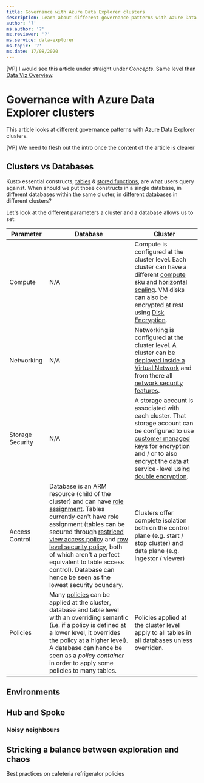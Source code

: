 ```yaml
---
title: Governance with Azure Data Explorer clusters
description: Learn about different governance patterns with Azure Data Explorer clusters.
author: '?'
ms.author: '?'
ms.reviewer: '?'
ms.service: data-explorer
ms.topic: '?'
ms.date: 17/08/2020
---
```


[VP]  I would see this article under straight under *Concepts*.  Same level than [Data Viz Overview](https://docs.microsoft.com/en-us/azure/data-explorer/viz-overview).

# Governance with Azure Data Explorer clusters

This article looks at different governance patterns with Azure Data Explorer clusters.

[VP] We need to flesh out the intro once the content of the article is clearer

## Clusters vs Databases

Kusto essential constructs, [tables](kusto/query/schema-entities/tables.md) & [stored functions](kusto/query/schema-entities/stored-functions.md), are what users query against.  When should we put those constructs in a single database, in different databases within the same cluster, in different databases in different clusters?

Let's look at the different parameters a cluster and a database allows us to set:

Parameter|Database|Cluster
-|-|-
Compute|N/A|Compute is configured at the cluster level.  Each cluster can have a different [compute sku](manage-cluster-choose-sku.md) and [horizontal scaling](manage-cluster-horizontal-scaling.md).  VM disks can also be encrypted at rest using [Disk Encryption](cluster-disk-encryption.md).
Networking|N/A|Networking is configured at the cluster level.  A cluster can be [deployed inside a Virtual Network](vnet-deployment.md) and from there all [network security features](security-baseline.md#network-security).
Storage Security|N/A|A storage account is associated with each cluster.  That storage account can be configured to use [customer managed keys](customer-managed-keys-portal.md) for encryption and / or to also encrypt the data at service-level using [double encryption](double-encryption.md).
Access Control|Database is an ARM resource (child of the cluster) and can have [role assignment](kusto/management/access-control/role-based-authorization.md).  Tables currently can't have role assignment (tables can be secured through [restriced view access policy](kusto/management/restrictedviewaccesspolicy) and [row level security policy](kusto/management/rowlevelsecuritypolicy.md), both of which aren't a perfect equivalent to table access control).  Database can hence be seen as the lowest security boundary.|Clusters offer complete isolation both on the control plane (e.g. start / stop cluster) and data plane (e.g. ingestor / viewer)
Policies|Many [policies](kusto/management/policies.md) can be applied at the cluster, database and table level with an overriding semantic (i.e. if a policy is defined at a lower level, it overrides the policy at a higher level).  A database can hence be seen as a *policy container* in order to apply some policies to many tables.|Policies applied at the cluster level apply to all tables in all databases unless overriden.



## Environments

## Hub and Spoke

### Noisy neighbours

## Stricking a balance between exploration and chaos

Best practices on cafeteria refrigerator policies
